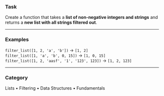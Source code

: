 ### Task
Create a function that takes a **list of non-negative integers and strings** and returns a **new list with all strings filtered out**.

---

### Examples

`filter_list([1, 2, 'a', 'b'])` → `[1, 2]`  
`filter_list([1, 'a', 'b', 0, 15])` → `[1, 0, 15]`  
`filter_list([1, 2, 'aasf', '1', '123', 123])` → `[1, 2, 123]`

---

### Category
Lists • Filtering • Data Structures • Fundamentals
